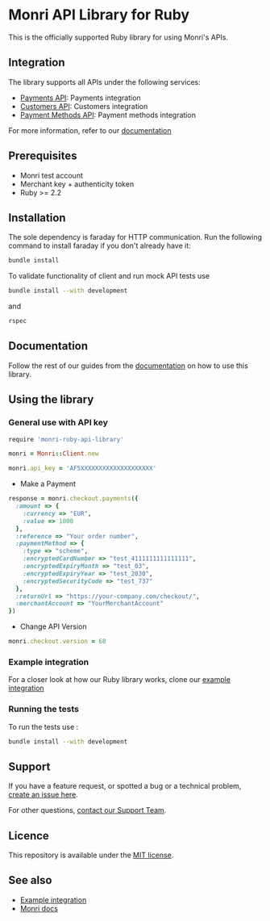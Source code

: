 # Monri API Library for Ruby

This is the officially supported Ruby library for using Monri's APIs.

## Integration
The library supports all APIs under the following services:

* [Payments API](https://docs.monri.com/documentation/api-documentation/api-v2/payment-api): Payments integration
* [Customers API](https://docs.monri.com/documentation/api-documentation/api-v2/customers-api): Customers integration
* [Payment Methods API](https://docs.monri.com/documentation/api-documentation/api-v2/payment-method-api): Payment methods integration


For more information, refer to our [documentation](https://docs.monri.com/)

## Prerequisites
- Monri test account
- Merchant key + authenticity token
- Ruby >= 2.2

## Installation

The sole dependency is faraday for HTTP communication. Run the following command to install faraday if you don't already have it:

~~~~bash 
bundle install
~~~~

To validate functionality of client and run mock API tests use

~~~~bash  
bundle install --with development 
~~~~
and
~~~~bash 
rspec
~~~~
## Documentation

Follow the rest of our guides from the [documentation](https://monri.github.io/monri-ruby-api-library/) on how to use this library.

## Using the library

### General use with API key

~~~~bash 
require 'monri-ruby-api-library'
~~~~
~~~~ruby
monri = Monri::Client.new

monri.api_key = 'AF5XXXXXXXXXXXXXXXXXXXX'

~~~~

- Make a Payment
~~~~ruby
response = monri.checkout.payments({
  :amount => {
    :currency => "EUR",
    :value => 1000
  },
  :reference => "Your order number",
  :paymentMethod => {
    :type => "scheme",
    :encryptedCardNumber => "test_4111111111111111",
    :encryptedExpiryMonth => "test_03",
    :encryptedExpiryYear => "test_2030",
    :encryptedSecurityCode => "test_737"
  },
  :returnUrl => "https://your-company.com/checkout/",
  :merchantAccount => "YourMerchantAccount"
})
~~~~

- Change API Version
~~~~ruby
monri.checkout.version = 68
~~~~

### Example integration

For a closer look at how our Ruby library works, clone our [example integration](...)

### Running the tests
To run the tests use :
~~~~bash  
bundle install --with development 
~~~~



## Support
If you have a feature request, or spotted a bug or a technical problem, [create an issue here](https://github.com/MonriPayments/monri-ruby/issues/new/choose).

For other questions, [contact our Support Team](https://www.monri.com).

## Licence
This repository is available under the [MIT license](https://github.com/MonriPayments/monri-ruby/blob/master/LICENSE).

## See also
* [Example integration](https://github.com/MonriPayments/monri-ruby-example)
* [Monri docs](https://docs.monri.com/)